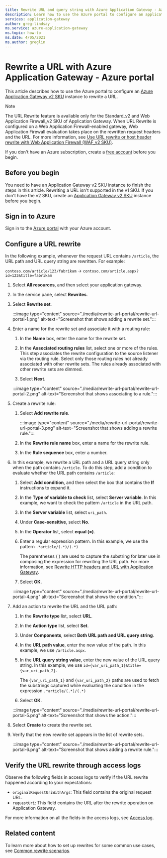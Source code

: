 ```yaml
---
title: Rewrite URL and query string with Azure Application Gateway - Azure portal
description: Learn how to use the Azure portal to configure an application gateway to rewrite a URL and query string.
services: application-gateway
author: greg-lindsay
ms.service: azure-application-gateway
ms.topic: how-to
ms.date: 4/05/2021
ms.author: greglin
---
```


# Rewrite a URL with Azure Application Gateway - Azure portal

This article describes how to use the Azure portal to configure an [Azure Application Gateway v2 SKU](application-gateway-autoscaling-zone-redundant.md) instance to rewrite a URL.

>[!NOTE]
> The URL Rewrite feature is available only for the Standard_v2 and Web Application Firewall_v2 SKU of Application Gateway. When URL Rewrite is configured on a Web Application Firewall-enabled gateway, Web Application Firewall evaluation takes place on the rewritten request headers and the URL. For more information, see [Use URL rewrite or host header rewrite with Web Application Firewall (WAF_v2 SKU)](rewrite-http-headers-url.md#using-url-rewrite-or-host-header-rewrite-with-web-application-firewall-waf_v2-sku).

If you don't have an Azure subscription, create a [free account](https://azure.microsoft.com/free/?WT.mc_id=A261C142F) before you begin.

## Before you begin

You need to have an Application Gateway v2 SKU instance to finish the steps in this article. Rewriting a URL isn't supported in the v1 SKU. If you don't have the v2 SKU, create an [Application Gateway v2 SKU](tutorial-autoscale-ps.md) instance before you begin.

## Sign in to Azure

Sign in to the [Azure portal](https://portal.azure.com/) with your Azure account.

## Configure a URL rewrite

In the following example, whenever the request URL contains `/article`, the URL path and URL query string are rewritten. For example:

`contoso.com/article/123/fabrikam` -> `contoso.com/article.aspx?id=123&title=fabrikam`

1. Select **All resources**, and then select your application gateway.

1. In the service pane, select **Rewrites**.

1. Select **Rewrite set**.

    :::image type="content" source="./media/rewrite-url-portal/rewrite-url-portal-1.png" alt-text="Screenshot that shows adding a rewrite set.":::

1. Enter a name for the rewrite set and associate it with a routing rule:

    1. In the **Name** box, enter the name for the rewrite set.
    
    1. In the **Associated routing rules** list, select one or more of the rules. This step associates the rewrite configuration to the source listener via the routing rule. Select only those routing rules not already associated with other rewrite sets. The rules already associated with other rewrite sets are dimmed.
    
    1. Select **Next**.
    
    :::image type="content" source="./media/rewrite-url-portal/rewrite-url-portal-2.png" alt-text="Screenshot that shows associating to a rule.":::

1. Create a rewrite rule:

    1. Select **Add rewrite rule**.
    
       :::image type="content" source="./media/rewrite-url-portal/rewrite-url-portal-3.png" alt-text="Screenshot that shows adding a rewrite rule.":::
    
   1. In the **Rewrite rule name** box, enter a name for the rewrite rule.
   1. In the **Rule sequence** box, enter a number.

1. In this example, we rewrite a URL path and a URL query string only when the path contains `/article`. To do this step, add a condition to evaluate whether the URL path contains `/article`:

    1. Select **Add condition**, and then select the box that contains the **If** instructions to expand it.
    
    1. In the **Type of variable to check** list, select **Server variable**. In this example, we want to check the pattern `/article` in the URL path.
    
    1. In the **Server variable** list, select `uri_path`.
    
    1. Under **Case-sensitive**, select **No**.
    
    1. In the **Operator** list, select **equal (=)**.
    
    1. Enter a regular expression pattern. In this example, we use the pattern `.*article/(.*)/(.*)`
    
       The parentheses ( ) are used to capture the substring for later use in composing the expression for rewriting the URL path. For more information, see [Rewrite HTTP headers and URL with Application Gateway](rewrite-http-headers-url.md#capturing).

    1. Select **OK**.

    :::image type="content" source="./media/rewrite-url-portal/rewrite-url-portal-4.png" alt-text="Screenshot that shows the condition.":::

1. Add an action to rewrite the URL and the URL path:

   1. In the **Rewrite type** list, select **URL**.

   1. In the **Action type** list, select **Set**.

   1. Under **Components**, select **Both URL path and URL query string**.

   1. In the **URL path value**, enter the new value of the path. In this example, we use `/article.aspx`.

   1. In the **URL query string value**, enter the new value of the URL query string. In this example, we use `id={var_uri_path_1}&title={var_uri_path_2}`.
    
      The `{var_uri_path_1}` and `{var_uri_path_2}` paths are used to fetch the substrings captured while evaluating the condition in the expression `.*article/(.*)/(.*)`
    
   1. Select **OK**.

    :::image type="content" source="./media/rewrite-url-portal/rewrite-url-portal-5.png" alt-text="Screenshot that shows the action.":::

1. Select **Create** to create the rewrite set.

1. Verify that the new rewrite set appears in the list of rewrite sets.

    :::image type="content" source="./media/rewrite-url-portal/rewrite-url-portal-6.png" alt-text="Screenshot that shows adding a rewrite rule.":::

## Verify the URL rewrite through access logs

Observe the following fields in access logs to verify if the URL rewrite happened according to your expectations:

* `originalRequestUriWithArgs`: This field contains the original request URL.
* `requestUri`: This field contains the URL after the rewrite operation on Application Gateway.

For more information on all the fields in the access logs, see [Access log](monitor-application-gateway-reference.md#access-log-category).

## Related content

To learn more about how to set up rewrites for some common use cases, see [Common rewrite scenarios](./rewrite-http-headers-url.md).
